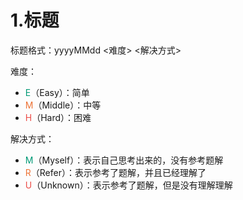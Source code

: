 # 1.标题

标题格式：yyyyMMdd <难度> <解决方式>

难度：

- <font color=#009975>E</font>（Easy）：简单
- <font color=#ed7336>M</font>（Middle）：中等
- <font color=#ec4c47>H</font>（Hard）：困难

解决方式：

- <font color=#009975>M</font>（Myself）：表示自己思考出来的，没有参考题解
- <font color=#ed7336>R</font>（Refer）：表示参考了题解，并且已经理解了
- <font color=#ec4c47>U</font>（Unknown）：表示参考了题解，但是没有理解理解



